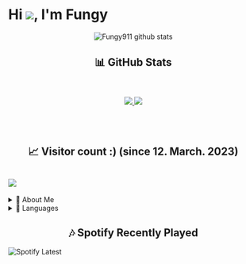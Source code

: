 ﻿# Hi <img width="35" src="https://github.com/FungY911/readme-profile/blob/main/files/imgs/hello.gif">, I'm Fungy
<center>
  
  ![Fungy911 github stats](https://github-readme-stats.vercel.app/api?username=Fungy911&show_icons=true&hide_border=true)

</center>

  <div>
    <h2 align="center"> 📊 GitHub Stats </h2>
      <br/>
        <p align="center">
          <a href="https://github.com/Fungyy911/">
          <img width="49.5%" src="https://github-readme-stats.vercel.app/api?username=Fungy911&show_icons=true&theme=gruvbox&hide_border=true" />
          <img width="49.5%" src="https://github-readme-streak-stats.herokuapp.com/?user=Fungy911&theme=gruvbox&hide_border=true" />
          </a>
       </p>
     <br>
  </div>    
  <br/>
<p align="center"> 
  <h2 align="center"> 📈 Visitor count :) (since 12. March. 2023)</h2><br>
  <img src="https://profile-counter.glitch.me/fungy911/count.svg"/>
</p>
<details>
<summary>🧮 About Me</summary>
 
- 🔭 I’m currently working on <a href="https://codemein.tech">CodeIT (Code Me In Tech)</a>

- 👨‍💻 My portfolio you can see on <a href="https://fungy.tk">fungy.tk (Currently down)</a>
</details>
<details>
<summary>👅 Languages</summary>
<p align="left"> <a href="https://www.java.com" target="_blank"> <img src="https://raw.githubusercontent.com/devicons/devicon/master/icons/java/java-original.svg" alt="java" width="40" height="40"/> </a> <a href="https://www.linux.org/" target="_blank"> <img src="https://raw.githubusercontent.com/devicons/devicon/master/icons/linux/linux-original.svg" alt="linux" width="40" height="40"/> </a> <a href="https://www.w3.org/html/" target="_blank" rel="noreferrer"> <img src="https://raw.githubusercontent.com/devicons/devicon/master/icons/html5/html5-original-wordmark.svg" alt="html5" width="40" height="40"/> </a> <a href="https://mariadb.org/" target="_blank" rel="noreferrer"> <img src="https://www.vectorlogo.zone/logos/mariadb/mariadb-icon.svg" alt="mariadb" width="40" height="40"/> </a> <a href="https://www.mysql.com/" target="_blank" rel="noreferrer"> <img src="https://raw.githubusercontent.com/devicons/devicon/master/icons/mysql/mysql-original-wordmark.svg" alt="mysql" width="40" height="40"/> </a> <a href="https://tailwindcss.com/" target="_blank" rel="noreferrer"> <img src="https://www.vectorlogo.zone/logos/tailwindcss/tailwindcss-icon.svg" alt="tailwind" width="40" height="40"/> </a> </p>
</details>

<p align="center"> 
  <h2 align="center">🎶 Spotify Recently Played</h2>
  
![Spotify Latest](https://spotify-recently-played-readme.vercel.app/api?user=53taacnmzh4g8uriezlbffnuo)

</p>
